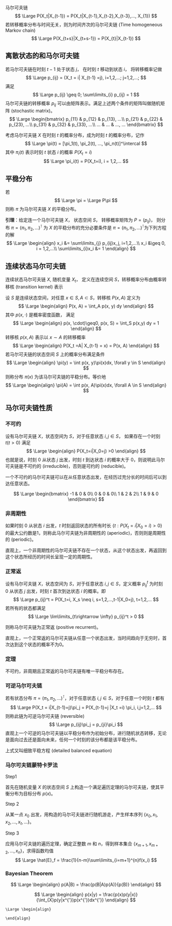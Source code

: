  

马尔可夫链
$$
\Large P(X_t|X_{t-1}) = P(X_t|X_{t-1},X_{t-2},X_{t-3},..., X_{1})
$$
若转移概率分布与时间无关，则为时间齐次的马尔可夫链 (Time homogeneous Markov chain)
$$
\Large P(X_{t+s}|X_{t+s-1}) = P(X_{t}|X_{t-1}) 
$$

## 离散状态的和马尔可夫链

若马尔可夫链在时刻 $t-1$ 处于状态 $j$， 在时刻 $t$ 移动到状态 $i$， 将转移概率记做
$$
\Large p_{ij} = (X_t = i| X_{t-1} =j), i=1,2,...; j=1,2,...;
$$
满足
$$
\Large p_{ij} \geq 0; \sum\limits_{i} p_{ij} = 1
$$
马尔可夫链的转移概率 $p_{ij}$ 可以由矩阵表示。满足上述两个条件的矩阵叫做随机矩阵 (stochastic matrix)。
$$
\Large \begin{bmatrix}
p_{11} & p_{12} & p_{13}, ...\\
p_{21} & p_{22} & p_{23}, ...\\
p_{31} & p_{32} & p_{33}, ...\\
... & ... & ..., ...
\end{bmatrix}
$$


考虑马尔可夫链 $X$ 在时刻 $t$ 的概率分布，成为时刻 $t$ 的概率分布，记作
$$
\Large  \pi(t) = [\pi_1(t), \pi_2(t), ..., \pi_n(t)]^\intercal
$$
其中 $\pi_i(t)$ 表示时刻 $t$ 状态 $i$ 的概率 $P(X_t = i)$
$$
\Large \pi_i(t) = P(X_t=i), i = 1,2,...
$$


## 平稳分布

若
$$
\Large \pi = \Large P\pi
$$
则称 $\pi$ 为马尔可夫链 $X$ 的平稳分布。

**引理**：给定连一个马尔可夫链 $X$， 状态空间 $S$， 转移概率矩阵为 $P = (p_{ij})$， 则分布 $\pi=(\pi_1,\pi_2,...)^\intercal$ 为 $X$ 的平稳分布的充分必要条件是 $\pi=(\pi_1,\pi_2,...)^\intercal$为下列方程的解
$$
\Large \begin{align}
x_i &= \sum\limits_{j} p_{ij}x_j, i=1,2,...\\
x_i &\geq 0, i = 1,2,...\\
\sum\limits_{i}x_i &= 1
\end{align}
$$

## 连续状态马尔可夫链

连续状态马尔可夫链 $X$, 随机变量 $X_t$， 定义在连续空间 $S$，转移概率分布由概率转移核 (transition kernel) 表示

设 $S$ 是连续状态空间，对任意 $x\in S, A\subset S$，转移核 $P(x, A)$ 定义为
$$
\Large \begin{align}
P(x, A) = \int_A p(x, y) dy
\end{align}
$$
其中 $p(x, \cdot)$ 是概率密度函数， 满足 
$$
\Large \begin{align}
p(x, \cdot)\geq0, p(x, S) = \int_S p(x,y) dy = 1
\end{align}
$$
转移核 $p(x, A)$ 表示以 $x\sim A$ 的转移概率
$$
\Large \begin{align}
P(X_t =A| X_{t-1} = x) = P(x, A)
\end{align}
$$
若马尔可夫链的状态空间 $S$ 上的概率分布满足条件
$$
\Large \begin{align}
\pi(y) = \int p(x, y)\pi(x)dx, \forall y \in S
\end{align}
$$
则称分布 $\pi(x)$ 为该马尔可夫链的平稳分布。等价地
$$
\Large \begin{align}
\pi(A) = \int p(x, A)\pi(x)dx, \forall A \in S
\end{align}
$$


## 马尔可夫链性质

### 不可约

设有马尔可夫链 $X$，状态空间为 $S$，对于任意状态 $i,j\in S$， 如果存在一个时刻 $t (t>0)$ 满足
$$
\Large \begin{align}
P(X_t=i|X_0=j) >0 
\end{align}
$$
也就是说，时刻 $0$ 从状态 $j$ 出发，时刻 $t$ 到达状态 $i$ 的概率大于 $0$，则说明此马尔可夫链是不可约的 (irreducible)，否则是可约的 (reducible)。

一个不可约的马尔可夫链可以在从任意状态出发，在经历过充分长的时间后可以到达任意状态。






$$
\Large
\begin{bmatrix}
-1 & 0 & 0\\
0 & 0 & 0\\
1 & 2 & 2\\
1 & 9 & 0
\end{bmatrix}
$$

### 非周期性

如果时刻 $0$ 从状态 $i$ 出发，$t$ 时刻返回状态的所有时长 $\{t:P(X_t=i|X_0=i)>0\}$的最大公约数是1，则称此马尔可夫链为非周期性的 (aperiodic)，否则则是周期性的 (periodic)。

直观上，一个非周期性的马尔可夫链不存在一个状态，从这个状态出发，再返回到这个状态所经历的时间长呈现一定的周期性。

### 正常返

设有马尔可夫链 $X$，状态空间为 $S$，对于任意状态 $i, j\in S$，定义概率 $p_{ij}^t$ 为时刻 $0$ 从状态 $j$ 出发，时刻 $t$ 首次到达状态 $i$ 的概率。即 
$$
\Large p_{ij}^t = P(X_t=i, X_s \neq i, s=1,2,...,t-1|X_0=j), t=1,2,...
$$
若所有的状态都满足
$$
\Large \lim\limits_{t\rightarrow \infty} p_{ij}^t > 0
$$


则称马尔可夫链为正常返 (positive recurrent)。

直观上，一个正常返的马尔可夫链从任意一个状态出发，当时间趋向于无穷时，首次达到这个状态的概率不为0。

### 定理

不可约，非周期且正常返的马尔可夫链有唯一平稳分布存在。

### 可逆马尔可夫链

若有状态分布 $\pi = (\pi_1, \pi_2, ...)^\intercal$，对于任意状态 $i,j\in S$，对于任意一个时刻 $t$ 都有
$$
\Large
P(X_t = i|X_{t-1}=j)\pi_j = P(X_{t-1}=j |X_t =i) \pi_i, i,j=1,2,...
$$
则称此链为可逆马尔可夫链 (reversible)
$$
\Large p_{ij}\pi_j = p_{ji}\pi_i
$$
直观上一个可逆的马尔可夫链以平稳分布作为初始分布，进行随机状态转移，无论是面向过去还是面向未来，任何一个时刻的该分布都是该平稳分布。

上式又叫细致平稳方程 (detailed balanced equation)



### 马尔可夫链蒙特卡罗法

Step1

首先在随机变量 $X$ 的状态空间 $S$ 上构造一个满足遍历定理的马尔可夫链，使其平衡分布为目标分布 $p(x)$。

Step 2

从某一点 $x_0$ 出发，用构造的马尔可夫链进行随机游走，产生样本序列 $\{x_0, x_1, x_2, ..., x_t, ...\}$。

Step 3

应用马尔可夫链的遍历定理，确定正整数 $m$ 和 $n$，得到样本集合 $\{x_{m+1},x_{m+2}, ..., x_n\}$，求得函数均值
$$
\Large \hat{E}_f = \frac{1}{n-m}\sum\limits_{i=m+1}^{n}f(x_i)
$$


### Bayesian Theorem

$$
\Large \begin{align}
p(A|B) = \frac{p(B|A)p(A)}{p(B)}
\end{align}
$$




$$
\Large \begin{align}
p(x|y) = \frac{p(x)p(y|x)}{\int_{X}p(y|x^{'})p(x^{'})dx^{'}}
\end{align}
$$












```
\Large \begin{align}

\end{align}
```



















